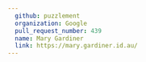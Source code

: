 ```yaml
---
  github: puzzlement
  organization: Google
  pull_request_number: 439
  name: Mary Gardiner
  link: https://mary.gardiner.id.au/
---
```

